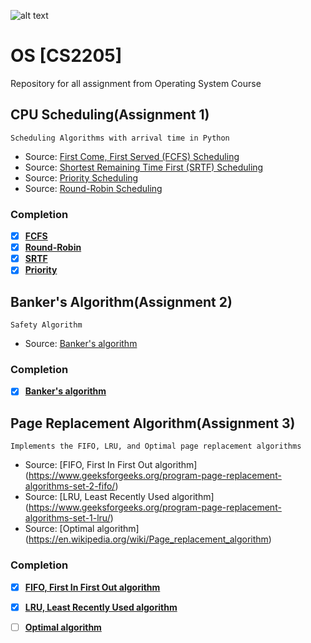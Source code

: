 ![alt text](http://www.scitech.au.edu/Images/General/vms-2.jpg)
# OS [CS2205]
Repository for all assignment from Operating System Course
## CPU Scheduling(Assignment 1) 
```
Scheduling Algorithms with arrival time in Python
```
- Source: [First Come, First Served (FCFS) Scheduling](https://www.geeksforgeeks.org/program-fcfs-scheduling-set-1/)
- Source: [Shortest Remaining Time First (SRTF) Scheduling](https://www.javatpoint.com/os-srtf-scheduling-algorithm)
- Source: [Priority Scheduling](https://www.tutorialspoint.com/operating_system/os_process_scheduling_algorithms.htm)
- Source: [Round-Robin Scheduling](https://en.wikipedia.org/wiki/Round-robin_scheduling)
### Completion
  - [x] [**FCFS**](https://github.com/mazility/OS/blob/master/FCFS.py)
  - [x] [**Round-Robin**](https://github.com/mazility/OS/blob/master/RoundR.py)
  - [x] [**SRTF**](https://github.com/mazility/OS/blob/master/SRTF.py)
  - [x] [**Priority**](https://github.com/mazility/OS/blob/master/Priority.py)
  
## Banker's Algorithm(Assignment 2) 
```
Safety Algorithm
```
- Source: [Banker's algorithm](https://en.wikipedia.org/wiki/Banker%27s_algorithm)
### Completion
  - [x] [**Banker's algorithm**](https://github.com/mazility/OS/blob/master/BankerAlgorithm.py)

## Page Replacement Algorithm(Assignment 3) 
```
Implements the FIFO, LRU, and Optimal page replacement algorithms 
```

- Source: [FIFO, First In First Out algorithm] (https://www.geeksforgeeks.org/program-page-replacement-algorithms-set-2-fifo/)
- Source: [LRU, Least Recently Used algorithm] (https://www.geeksforgeeks.org/program-page-replacement-algorithms-set-1-lru/)
- Source: [Optimal algorithm] (https://en.wikipedia.org/wiki/Page_replacement_algorithm)

### Completion
  - [x] [**FIFO, First In First Out algorithm**](https://github.com/mazility/OS/blob/master/FIFO.py)
  - [x] [**LRU, Least Recently Used algorithm**](https://github.com/mazility/OS/blob/master/LRU.py)
  - [ ] [**Optimal algorithm**]()
  
